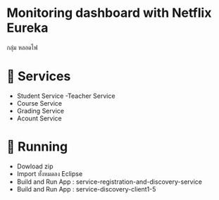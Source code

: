 #  Monitoring dashboard with Netflix Eureka 
กลุ่ม หลอดไฟ

# :paperclip: Services
- Student Service
-Teacher Service
- Course Service
- Grading Service
- Acount Service

# :open_file_folder: Running
- Dowload zip
- Import ทั้งหมดลง Eclipse 
- Build and Run App : service-registration-and-discovery-service
- Build and Run App : service-discovery-client1-5 
